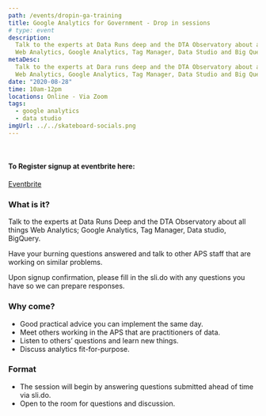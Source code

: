 ```yaml
---
path: /events/dropin-ga-training
title: Google Analytics for Government - Drop in sessions
# type: event
description:
  Talk to the experts at Data Runs deep and the DTA Observatory about all things
  Web Analytics, Google Analytics, Tag Manager, Data Studio and Big Query.
metaDesc:
  Talk to the experts at Dara runs deep and the DTA Observatory about all things
  Web Analytics, Google Analytics, Tag Manager, Data Studio and Big Query.
date: "2020-08-28"
time: 10am-12pm
locations: Online - Via Zoom
tags:
  - google analytics
  - data studio
imgUrl: ../../skateboard-socials.png
---
```


<br/>

#### To Register signup at eventbrite here:

[Eventbrite](https://www.eventbrite.com.au/e/google-analytics-for-government-drop-in-sessions-tickets-115818366853)

### What is it?

Talk to the experts at Data Runs Deep and the DTA Observatory about all things
Web Analytics; Google Analytics, Tag Manager, Data studio, BigQuery.

Have your burning questions answered and talk to other APS staff that are
working on similar problems.

Upon signup confirmation, please fill in the sli.do with any questions you have
so we can prepare responses.

### Why come?

- Good practical advice you can implement the same day.
- Meet others working in the APS that are practitioners of data.
- Listen to others’ questions and learn new things.
- Discuss analytics fit-for-purpose.

### Format

- The session will begin by answering questions submitted ahead of time via
  sli.do.
- Open to the room for questions and discussion.
